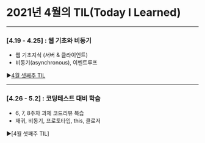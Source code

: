 # 2021년 4월의 TIL(Today I Learned)

---------------------------------------
### [4.19 - 4.25] : 웹 기초와 비동기
- 웹 기초지식 (서버 & 클라이언트)
- 비동기(asynchronous), 이벤트루프

▶[4월 셋째주 TIL](https://github.com/stitchy11/TIL/blob/eunbin/2021_April_3rd_week.md)

---------------------------------------
### [4.26 - 5.2] : 코딩테스트 대비 학습
- 6, 7, 8주차 과제 코드리뷰 복습
- 재귀, 비동기, 프로토타입, this, 클로저

▶[4월 셋째주 TIL]
